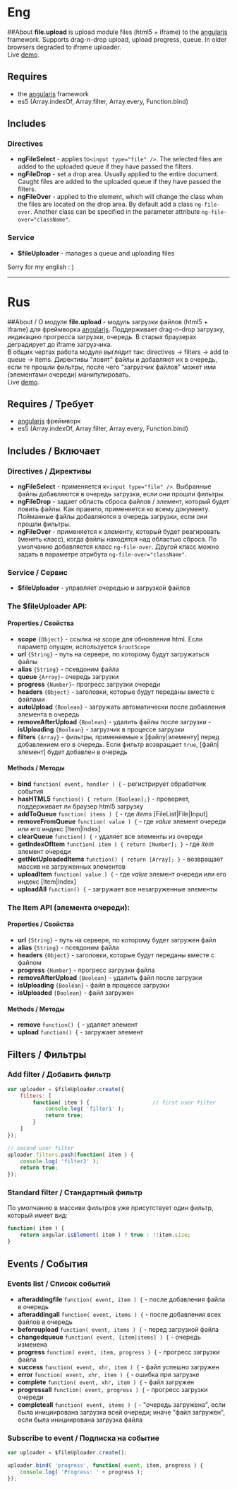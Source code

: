 ﻿# Eng

##About
**file.upload** is upload module files (html5 + iframe) to the [angularjs](http://angularjs.org/) framework. Supports drag-n-drop upload, upload progress, queue. In older browsers degraded to iframe uploader.<br />
Live [demo](http://learn.javascript.ru/play/QclZ4b).

## Requires
- the [angularjs](https://github.com/angular/angular.js) framework
- es5 (Array.indexOf, Array.filter, Array.every, Function.bind)


## Includes
### Directives
- **ngFileSelect** - applies to`<input type="file" />`. The selected files are added to the uploaded queue if they have passed the filters.
- **ngFileDrop** - set a drop area. Usually applied to the entire document. Caught files are added to the uploaded queue if they have passed the filters.
- **ngFileOver** - applied to the element, which will change the class when the files are located on the drop area. By default add a class `ng-file-over`. Another class can be specified in the parameter attribute `ng-file-over="className"`.

### Service
- **$fileUploader** - manages a queue and uploading files

Sorry for my english : )

---

# Rus

##About / О модуле
**file.upload** - модуль загрузки файлов (html5 + iframe) для фреймворка [angularjs](http://angularjs.org/). Поддерживает drag-n-drop загрузку, индикацию прогресса загрузки, очередь. В старых браузерах деградирует до iframe загрузчика.<br />
В общих чертах работа модуля выглядит так: directives -> filters -> add to queue -> items. Директивы "ловят" файлы и добавляют их в очередь, если те прошли фильтры, после чего "загрузчик файлов" может ими (элементами очереди) манипулировать.<br />
Live [demo](http://learn.javascript.ru/play/QclZ4b).

## Requires / Требует
- [angularjs](https://github.com/angular/angular.js) фреймворк
- es5 (Array.indexOf, Array.filter, Array.every, Function.bind)

## Includes / Включает
### Directives / Директивы
- **ngFileSelect** - применяется к`<input type="file" />`. Выбранные файлы добавляются в очередь загрузки, если они прошли фильтры.
- **ngFileDrop** - задает область сброса файлов / элемент, который будет ловить файлы. Как правило, применяется ко всему документу. Пойманные файлы добавляются в очередь загрузки, если они прошли фильтры.
- **ngFileOver** - применяется к элементу, который будет реагировать (менять класс), когда файлы находятся над областью сброса. По умолчанию добавляется класс `ng-file-over`. Другой класс можно задать в параметре атрибута `ng-file-over="className"`.

### Service / Сервис
- **$fileUploader** - управляет очередью и загрузкой файлов

### The $fileUploader API:
#### Properties / Свойства
- **scope** `{Object}` - ссылка на scope для обновления html. Если параметр опущен, используется `$rootScope`
- **url** `{String}` - путь на сервере, по которому будут загружаться файлы
- **alias** `{String}` - псевдоним файла
- **queue** `{Array}`- очередь загрузки
- **progress** `{Number}`- прогресс загрузки очереди
- **headers** `{Object}` - заголовки, которые будут переданы вместе с файлами
- **autoUpload** `{Boolean}` - загружать автоматически после добавления элемента в очередь
- **removeAfterUpload** `{Boolean}` - удалить файлы после загрузки
-**isUploading** `{Boolean}` - загрузчик в процессе загрузки
- **filters** `{Array}` - фильтры, применяемые к [файлу|элементу] перед добавлением его в очередь. Если фильтр возвращает `true`, [файл|элемент] будет добавлен в очередь

#### Methods / Методы
- **bind** `function( event, handler ) {` - регистрирует обработчик события
- **hasHTML5** `function() { return [Boolean];}` - проверяет, поддерживает ли браузер html5 загрузку
- **addToQueue** `function( items ) {` - где _items_ [FileList|File|Input]
- **removeFromQueue** `function( value ) {` - где _value_ элемент очереди или его индекс [Item|Index]
- **clearQueue** `function() {` - удаляет все элементы из очереди
- **getIndexOfItem** `function( item ) { return [Number]; }` - где _item_ элемент очереди
- **getNotUploadedItems** `function() { return [Array]; }` - возвращает массив не загруженных элементов
- **uploadItem** `function( value ) {` - где _value_ элемент очереди или его индекс [Item|Index]
- **uploadAll** `function() {` - загружает все незагруженные элементы

### The Item API (элемента очереди):
#### Properties / Свойства
- **url** `{String}` - путь на сервере, по которому будет загружен файл
- **alias** `{String}` - псевдоним файла
- **headers** `{Object}` - заголовки, которые будут переданы вместе с файлом
- **progress** `{Number}` - прогресс загрузки файла
- **removeAfterUpload** `{Boolean}` - удалить файл после загрузки
- **isUploading** `{Boolean}` - файл в процессе загрузки
- **isUploaded** `{Boolean}` - файл загружен

#### Methods / Методы
- **remove** `function() {` - удаляет элемент
- **upload** `function() {` - загружает элемент

## Filters / Фильтры
### Add filter / Добавить фильтр
```javascript
var uploader = $fileUploader.create({
    filters: [
        function( item ) {                    // first user filter
            console.log( 'filter1' );
            return true;
        }
    ]
});

// second user filter
uploader.filters.push(function( item ) {
    console.log( 'filter2' );
    return true;
});
```

### Standard filter / Стандартный фильтр
По умолчанию в массиве фильтров уже присутствует один фильтр, который имеет вид:
```javascript
function( item ) { 
	return angular.isElement( item ) ? true : !!item.size;
}
```

## Events / События
### Events list / Список событий
- **afteraddingfile** `function( event, item ) {` - после добавления файла в очередь
- **afteraddingall** `function( event, items ) {` - после добавления всех файлов в очередь
- **beforeupload** `function( event, items ) {` - перед загрузкой файла
- **changedqueue** `function( event, [item|items] ) {` - очередь изменена
- **progress** `function( event, item, progress ) {` - прогресс загрузки файла
- **success** `function( event, xhr, item ) {` - файл успешно загружен
- **error** `function( event, xhr, item ) {` - ошибка при загрузке
- **complete** `function( event, xhr, item ) {` - файл загружен
- **progressall** `function( event, progress ) {` - прогресс загрузки очереди
- **completeall** `function( event, items ) {` - "очередь загружена", если была инициирована загрузка всей очереди; иначе "файл загружен", если была инициирована загрузка файла

### Subscribe to event / Подписка на событие
```javascript
var uploader = $fileUploader.create();

uploader.bind( 'progress', function( event, item, progress ) {
    console.log( 'Progress: ' + progress );
});
```
